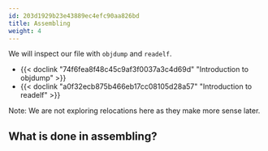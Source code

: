 ```yaml
---
id: 203d1929b23e43889ec4efc90aa826bd
title: Assembling
weight: 4
---
```


We will inspect our file with `objdump` and `readelf`.
  - {{< doclink "74f6fea8f48c45c9af3f0037a3c4d69d" "Introduction to objdump" >}}
  - {{< doclink "a0f32ecb875b466eb17cc08105d28a57" "Introduction to readelf" >}}

Note: We are not exploring relocations here as they make more sense later.

## What is done in assembling?